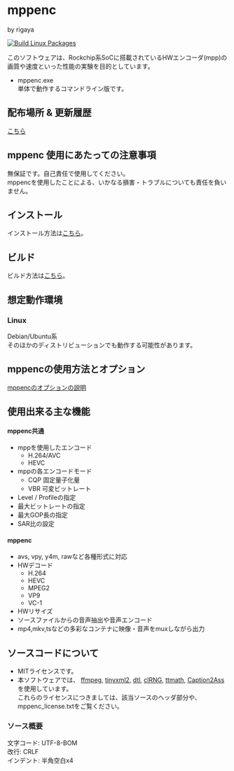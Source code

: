 
# mppenc  
by rigaya

[![Build Linux Packages](https://github.com/rigaya/mppenc/actions/workflows/build_packages.yml/badge.svg)](https://github.com/rigaya/mppenc/actions/workflows/build_packages.yml)  

このソフトウェアは、Rockchip系SoCに搭載されているHWエンコーダ(mpp)の画質や速度といった性能の実験を目的としています。  

- mppenc.exe  
  単体で動作するコマンドライン版です。

## 配布場所 & 更新履歴
[こちら](https://github.com/rigaya/mppenc/releases)  

## mppenc 使用にあたっての注意事項
無保証です。自己責任で使用してください。  
mppencを使用したことによる、いかなる損害・トラブルについても責任を負いません。

## インストール
インストール方法は[こちら](./Install.ja.md)。

## ビルド
ビルド方法は[こちら](./Build.ja.md)。

## 想定動作環境

### Linux
Debian/Ubuntu系  
  そのほかのディストリビューションでも動作する可能性があります。

## mppencの使用方法とオプション  
[mppencのオプションの説明](./mppenc_Options.ja.md)


## 使用出来る主な機能
#### mppenc共通
- mppを使用したエンコード
   - H.264/AVC
   - HEVC
- mppの各エンコードモード
   - CQP       固定量子化量
   - VBR       可変ビットレート
- Level / Profileの指定
- 最大ビットレートの指定
- 最大GOP長の指定
- SAR比の設定

#### mppenc
- avs, vpy, y4m, rawなど各種形式に対応
- HWデコード
  - H.264
  - HEVC
  - MPEG2
  - VP9
  - VC-1
- HWリサイズ
- ソースファイルからの音声抽出や音声エンコード
- mp4,mkv,tsなどの多彩なコンテナに映像・音声をmuxしながら出力


## ソースコードについて
- MITライセンスです。
- 本ソフトウェアでは、
  [ffmpeg](https://ffmpeg.org/),
  [tinyxml2](http://www.grinninglizard.com/tinyxml2/),
  [dtl](https://github.com/cubicdaiya/dtl),
  [clRNG](https://github.com/clMathLibraries/clRNG),
  [ttmath](http://www.ttmath.org/),
  [Caption2Ass](https://github.com/maki-rxrz/Caption2Ass_PCR)を使用しています。  
  これらのライセンスにつきましては、該当ソースのヘッダ部分や、mppenc_license.txtをご覧ください。

### ソース概要
文字コード: UTF-8-BOM  
改行: CRLF  
インデント: 半角空白x4
